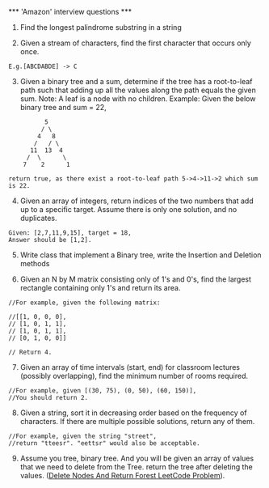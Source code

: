 *** 'Amazon' interview questions ***
1. Find the longest palindrome substring in a string

2. Given a stream of characters, find the first character that occurs only once.
```
E.g.[ABCDABDE] -> C
```

3. Given a binary tree and a sum, determine if the tree has a root-to-leaf 
path such that adding up all the values along the path equals the given sum.
Note: A leaf is a node with no children. 
Example: Given the below binary tree and sum = 22,
```
          5
         / \
        4   8  
       /   / \
      11  13  4
     /  \      \
    7    2      1

return true, as there exist a root-to-leaf path 5->4->11->2 which sum is 22.
```

4. Given an array of integers, return indices of the two numbers that add up to a specific target.
Assume there is only one solution, and no duplicates.
```
Given: [2,7,11,9,15], target = 18,
Answer should be [1,2].
```

5. Write class that implement a Binary tree, write the Insertion and Deletion methods

6. Given an N by M matrix consisting only of 1's and 0's, find the largest rectangle containing only 1's and return its area.
```
//For example, given the following matrix:

//[[1, 0, 0, 0],
// [1, 0, 1, 1],
// [1, 0, 1, 1],
// [0, 1, 0, 0]]

// Return 4.
```

7. Given an array of time intervals (start, end) for classroom lectures (possibly overlapping), find the minimum number of rooms required.
```
//For example, given [(30, 75), (0, 50), (60, 150)],
//You should return 2.
```

8. Given a string, sort it in decreasing order based on the frequency of characters. If there are multiple possible solutions, return any of them.
```
//For example, given the string "street",
//return "tteesr". "eettsr" would also be acceptable.
```

9. Assume you tree, binary tree. And you will be given an array of values that we need to delete from the Tree. return the tree after deleting the values.
([Delete Nodes And Return Forest LeetCode Problem](https://leetcode.com/problems/delete-nodes-and-return-forest/)).
